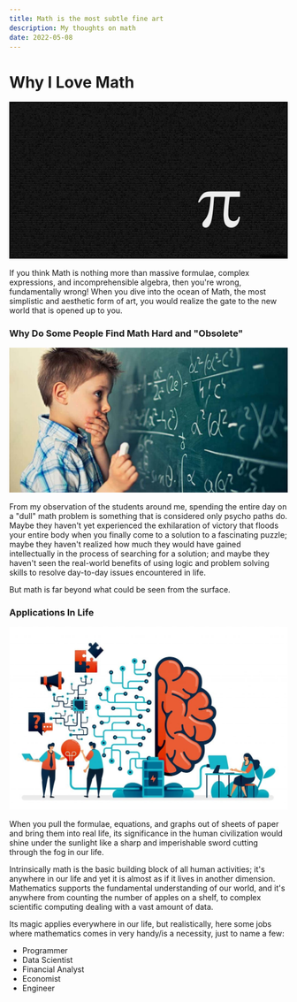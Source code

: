 ```yaml
---
title: Math is the most subtle fine art
description: My thoughts on math
date: 2022-05-08
---
```


# Why I Love Math

![](https://raw.githubusercontent.com/timthedev07/my-website/dev/assets/math-pi.jpg)

If you think Math is nothing more than massive formulae, complex expressions, and incomprehensible algebra, then you're wrong, fundamentally wrong! When you dive into the ocean of Math, the most simplistic and aesthetic form of art, you would realize the gate to the new world that is opened up to you.

### Why Do Some People Find Math Hard and "Obsolete"

![](https://raw.githubusercontent.com/timthedev07/my-website/dev/assets/sad-kid-math.jpg)

From my observation of the students around me, spending the entire day on a "dull" math problem is something that is considered only psycho paths do. Maybe they haven't yet experienced the exhilaration of victory that floods your entire body when you finally come to a solution to a fascinating puzzle; maybe they haven't realized how much they would have gained intellectually in the process of searching for a solution; and maybe they haven't seen the real-world benefits of using logic and problem solving skills to resolve day-to-day issues encountered in life.

But math is far beyond what could be seen from the surface.

### Applications In Life

![](https://raw.githubusercontent.com/timthedev07/my-website/dev/assets/math-applications.jpg)

When you pull the formulae, equations, and graphs out of sheets of paper and bring them into real life, its significance in the human civilization would shine under the sunlight like a sharp and imperishable sword cutting through the fog in our life.

Intrinsically math is the basic building block of all human activities; it's anywhere in our life and yet it is almost as if it lives in another dimension. Mathematics supports the fundamental understanding of our world, and it's anywhere from counting the number of apples on a shelf, to complex scientific computing dealing with a vast amount of data.

Its magic applies everywhere in our life, but realistically, here some jobs where mathematics comes in very handy/is a necessity, just to name a few:

- Programmer
- Data Scientist
- Financial Analyst
- Economist
- Engineer
